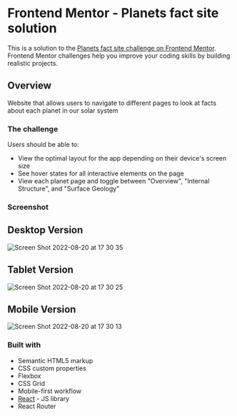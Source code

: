 # Frontend Mentor - Planets fact site solution

This is a solution to the [Planets fact site challenge on Frontend Mentor](https://www.frontendmentor.io/challenges/planets-fact-site-gazqN8w_f). Frontend Mentor challenges help you improve your coding skills by building realistic projects.

## Overview

Website that allows users to navigate to different pages to look at facts about each planet in our solar system

### The challenge

Users should be able to:

- View the optimal layout for the app depending on their device's screen size
- See hover states for all interactive elements on the page
- View each planet page and toggle between "Overview", "Internal Structure", and "Surface Geology"

### Screenshot

## Desktop Version

![Screen Shot 2022-08-20 at 17 30 35](https://user-images.githubusercontent.com/25332391/185766708-655ea295-52e4-4800-b9a2-85854f1d03dd.png)

## Tablet Version

![Screen Shot 2022-08-20 at 17 30 25](https://user-images.githubusercontent.com/25332391/185766706-08a24ab3-0d96-441c-bffd-78f904171b86.png)


## Mobile Version

![Screen Shot 2022-08-20 at 17 30 13](https://user-images.githubusercontent.com/25332391/185766703-cf09f21a-5b63-4e5b-99eb-d4e49c99f5ea.png)


### Built with

- Semantic HTML5 markup
- CSS custom properties
- Flexbox
- CSS Grid
- Mobile-first workflow
- [React](https://reactjs.org/) - JS library
- React Router
